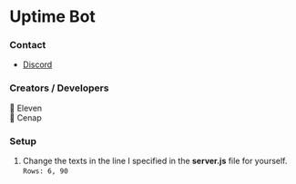 # Uptime Bot
### Contact
* [Discord](https://discord.gg/T4BMtSu)

### Creators / Developers
👤 Eleven
<br>
👤 Cenap

### Setup
1) Change the texts in the line I specified in the **server.js** file for yourself.
 `Rows: 6, 90`

